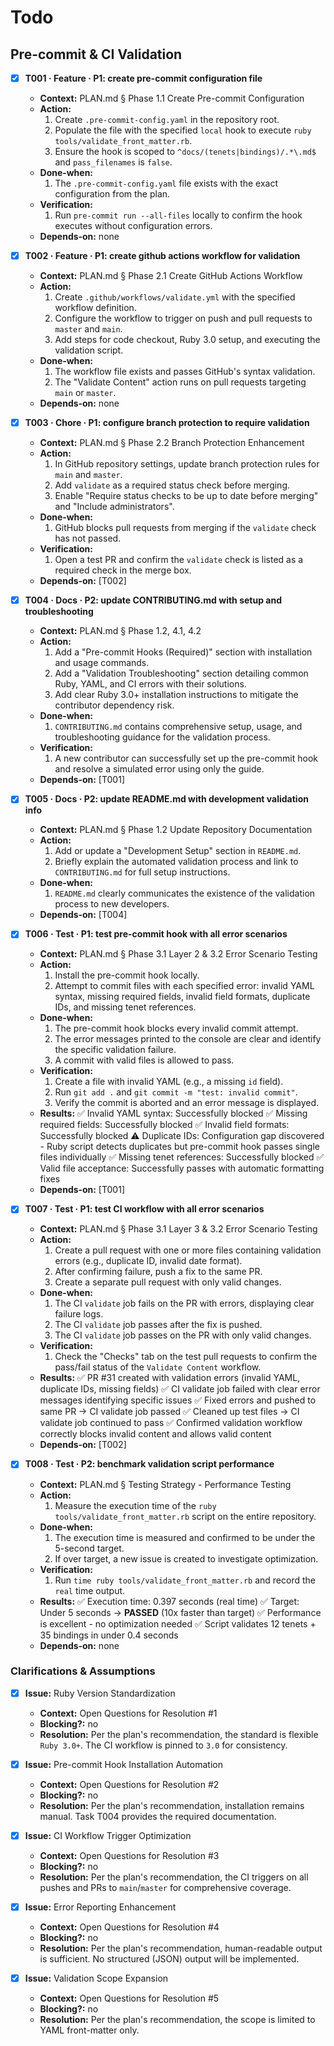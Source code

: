 # Todo

## Pre-commit & CI Validation
- [x] **T001 · Feature · P1: create pre-commit configuration file**
    - **Context:** PLAN.md § Phase 1.1 Create Pre-commit Configuration
    - **Action:**
        1. Create `.pre-commit-config.yaml` in the repository root.
        2. Populate the file with the specified `local` hook to execute `ruby tools/validate_front_matter.rb`.
        3. Ensure the hook is scoped to `^docs/(tenets|bindings)/.*\.md$` and `pass_filenames` is `false`.
    - **Done‑when:**
        1. The `.pre-commit-config.yaml` file exists with the exact configuration from the plan.
    - **Verification:**
        1. Run `pre-commit run --all-files` locally to confirm the hook executes without configuration errors.
    - **Depends‑on:** none

- [x] **T002 · Feature · P1: create github actions workflow for validation**
    - **Context:** PLAN.md § Phase 2.1 Create GitHub Actions Workflow
    - **Action:**
        1. Create `.github/workflows/validate.yml` with the specified workflow definition.
        2. Configure the workflow to trigger on push and pull requests to `master` and `main`.
        3. Add steps for code checkout, Ruby 3.0 setup, and executing the validation script.
    - **Done‑when:**
        1. The workflow file exists and passes GitHub's syntax validation.
        2. The "Validate Content" action runs on pull requests targeting `main` or `master`.
    - **Depends‑on:** none

- [x] **T003 · Chore · P1: configure branch protection to require validation**
    - **Context:** PLAN.md § Phase 2.2 Branch Protection Enhancement
    - **Action:**
        1. In GitHub repository settings, update branch protection rules for `main` and `master`.
        2. Add `validate` as a required status check before merging.
        3. Enable "Require status checks to be up to date before merging" and "Include administrators".
    - **Done‑when:**
        1. GitHub blocks pull requests from merging if the `validate` check has not passed.
    - **Verification:**
        1. Open a test PR and confirm the `validate` check is listed as a required check in the merge box.
    - **Depends‑on:** [T002]

- [x] **T004 · Docs · P2: update CONTRIBUTING.md with setup and troubleshooting**
    - **Context:** PLAN.md § Phase 1.2, 4.1, 4.2
    - **Action:**
        1. Add a "Pre-commit Hooks (Required)" section with installation and usage commands.
        2. Add a "Validation Troubleshooting" section detailing common Ruby, YAML, and CI errors with their solutions.
        3. Add clear Ruby 3.0+ installation instructions to mitigate the contributor dependency risk.
    - **Done‑when:**
        1. `CONTRIBUTING.md` contains comprehensive setup, usage, and troubleshooting guidance for the validation process.
    - **Verification:**
        1. A new contributor can successfully set up the pre-commit hook and resolve a simulated error using only the guide.
    - **Depends‑on:** [T001]

- [x] **T005 · Docs · P2: update README.md with development validation info**
    - **Context:** PLAN.md § Phase 1.2 Update Repository Documentation
    - **Action:**
        1. Add or update a "Development Setup" section in `README.md`.
        2. Briefly explain the automated validation process and link to `CONTRIBUTING.md` for full setup instructions.
    - **Done‑when:**
        1. `README.md` clearly communicates the existence of the validation process to new developers.
    - **Depends‑on:** [T004]

- [x] **T006 · Test · P1: test pre-commit hook with all error scenarios**
    - **Context:** PLAN.md § Phase 3.1 Layer 2 & 3.2 Error Scenario Testing
    - **Action:**
        1. Install the pre-commit hook locally.
        2. Attempt to commit files with each specified error: invalid YAML syntax, missing required fields, invalid field formats, duplicate IDs, and missing tenet references.
    - **Done‑when:**
        1. The pre-commit hook blocks every invalid commit attempt.
        2. The error messages printed to the console are clear and identify the specific validation failure.
        3. A commit with valid files is allowed to pass.
    - **Verification:**
        1. Create a file with invalid YAML (e.g., a missing `id` field).
        2. Run `git add .` and `git commit -m "test: invalid commit"`.
        3. Verify the commit is aborted and an error message is displayed.
    - **Results:**
        ✅ Invalid YAML syntax: Successfully blocked
        ✅ Missing required fields: Successfully blocked
        ✅ Invalid field formats: Successfully blocked
        ⚠️  Duplicate IDs: Configuration gap discovered - Ruby script detects duplicates but pre-commit hook passes single files individually
        ✅ Missing tenet references: Successfully blocked
        ✅ Valid file acceptance: Successfully passes with automatic formatting fixes
    - **Depends‑on:** [T001]

- [x] **T007 · Test · P1: test CI workflow with all error scenarios**
    - **Context:** PLAN.md § Phase 3.1 Layer 3 & 3.2 Error Scenario Testing
    - **Action:**
        1. Create a pull request with one or more files containing validation errors (e.g., duplicate ID, invalid date format).
        2. After confirming failure, push a fix to the same PR.
        3. Create a separate pull request with only valid changes.
    - **Done‑when:**
        1. The CI `validate` job fails on the PR with errors, displaying clear failure logs.
        2. The CI `validate` job passes after the fix is pushed.
        3. The CI `validate` job passes on the PR with only valid changes.
    - **Verification:**
        1. Check the "Checks" tab on the test pull requests to confirm the pass/fail status of the `Validate Content` workflow.
    - **Results:**
        ✅ PR #31 created with validation errors (invalid YAML, duplicate IDs, missing fields)
        ✅ CI validate job failed with clear error messages identifying specific issues
        ✅ Fixed errors and pushed to same PR → CI validate job passed
        ✅ Cleaned up test files → CI validate job continued to pass
        ✅ Confirmed validation workflow correctly blocks invalid content and allows valid content
    - **Depends‑on:** [T002]

- [x] **T008 · Test · P2: benchmark validation script performance**
    - **Context:** PLAN.md § Testing Strategy - Performance Testing
    - **Action:**
        1. Measure the execution time of the `ruby tools/validate_front_matter.rb` script on the entire repository.
    - **Done‑when:**
        1. The execution time is measured and confirmed to be under the 5-second target.
        2. If over target, a new issue is created to investigate optimization.
    - **Verification:**
        1. Run `time ruby tools/validate_front_matter.rb` and record the `real` time output.
    - **Results:**
        ✅ Execution time: 0.397 seconds (real time)
        ✅ Target: Under 5 seconds → **PASSED** (10x faster than target)
        ✅ Performance is excellent - no optimization needed
        ✅ Script validates 12 tenets + 35 bindings in under 0.4 seconds
    - **Depends‑on:** none

### Clarifications & Assumptions
- [x] **Issue:** Ruby Version Standardization
    - **Context:** Open Questions for Resolution #1
    - **Blocking?:** no
    - **Resolution:** Per the plan's recommendation, the standard is flexible `Ruby 3.0+`. The CI workflow is pinned to `3.0` for consistency.

- [x] **Issue:** Pre-commit Hook Installation Automation
    - **Context:** Open Questions for Resolution #2
    - **Blocking?:** no
    - **Resolution:** Per the plan's recommendation, installation remains manual. Task T004 provides the required documentation.

- [x] **Issue:** CI Workflow Trigger Optimization
    - **Context:** Open Questions for Resolution #3
    - **Blocking?:** no
    - **Resolution:** Per the plan's recommendation, the CI triggers on all pushes and PRs to `main`/`master` for comprehensive coverage.

- [x] **Issue:** Error Reporting Enhancement
    - **Context:** Open Questions for Resolution #4
    - **Blocking?:** no
    - **Resolution:** Per the plan's recommendation, human-readable output is sufficient. No structured (JSON) output will be implemented.

- [x] **Issue:** Validation Scope Expansion
    - **Context:** Open Questions for Resolution #5
    - **Blocking?:** no
    - **Resolution:** Per the plan's recommendation, the scope is limited to YAML front-matter only.
